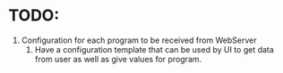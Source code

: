 # TODO:

1. Configuration for each program to be received from WebServer
   1. Have a configuration template that can be used by UI to get data from user as well as give values for program.
   
   